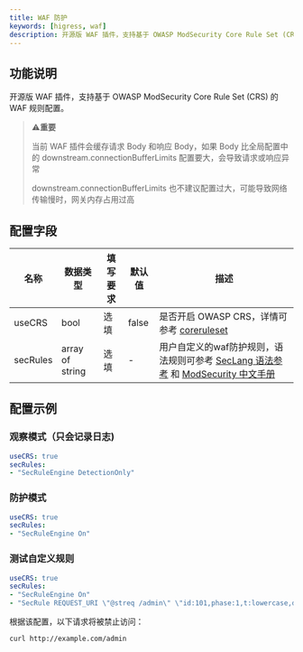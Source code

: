 ```yaml
---
title: WAF 防护
keywords: [higress, waf]
description: 开源版 WAF 插件，支持基于 OWASP ModSecurity Core Rule Set (CRS) 的 WAF 规则配置。
---
```


## 功能说明

开源版 WAF 插件，支持基于 OWASP ModSecurity Core Rule Set (CRS) 的 WAF 规则配置。


> ⚠️**重要**
>
> 当前 WAF 插件会缓存请求 Body 和响应 Body，如果 Body 比全局配置中的 downstream.connectionBufferLimits 配置要大，会导致请求或响应异常
>
> downstream.connectionBufferLimits 也不建议配置过大，可能导致网络传输慢时，网关内存占用过高

## 配置字段

| 名称 | 数据类型 | 填写要求 |  默认值 | 描述                                                                                                                                              |
| -------- | -------- | -------- | -------- |-------------------------------------------------------------------------------------------------------------------------------------------------|
| useCRS | bool | 选填 | false | 是否开启 OWASP CRS，详情可参考 [coreruleset](https://github.com/coreruleset/coreruleset/tree/v3.3.2)                                                      |
| secRules | array of string | 选填 | - | 用户自定义的waf防护规则，语法规则可参考 [SecLang 语法参考](https://coraza.io/docs/seclang/directives/) 和 [ModSecurity 中文手册](http://www.modsecurity.cn/chm/index.html) |

## 配置示例

### 观察模式（只会记录日志)

```yaml
useCRS: true
secRules: 
- "SecRuleEngine DetectionOnly"
```

### 防护模式

```yaml
useCRS: true
secRules: 
- "SecRuleEngine On"
```

### 测试自定义规则

```yaml
useCRS: true
secRules: 
- "SecRuleEngine On"
- "SecRule REQUEST_URI \"@streq /admin\" \"id:101,phase:1,t:lowercase,deny\""
```

根据该配置，以下请求将被禁止访问：

```bash
curl http://example.com/admin
```

